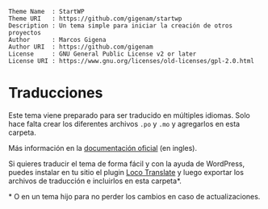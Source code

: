 ```
Theme Name  : StartWP
Theme URI   : https://github.com/gigenam/startwp
Description : Un tema simple para iniciar la creación de otros proyectos
Author      : Marcos Gigena
Author URI  : https://github.com/gigenam
License     : GNU General Public License v2 or later
License URI : https://www.gnu.org/licenses/old-licenses/gpl-2.0.html
```

# Traducciones

Este tema viene preparado para ser traducido en múltiples idiomas. Solo hace
falta crear los diferentes archivos `.po` y `.mo` y agregarlos en esta carpeta.

Más información en la [documentación oficial](https://developer.wordpress.org/apis/handbook/internationalization/localization/)
(en ingles).

Si quieres traducir el tema de forma fácil y con la ayuda de WordPress, puedes
instalar en tu sitio el plugin [Loco Translate](https://wordpress.org/plugins/loco-translate/)
y luego exportar los archivos de traducción e incluirlos en esta carpeta\*.

\* O en un tema hijo para no perder los cambios en caso de actualizaciones.
